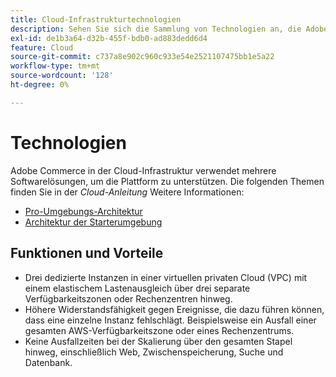 ```yaml
---
title: Cloud-Infrastrukturtechnologien
description: Sehen Sie sich die Sammlung von Technologien an, die Adobe für Adobe Commerce in der Cloud-Infrastruktur verwendet.
exl-id: de1b3a64-d32b-455f-bdb0-ad883dedd6d4
feature: Cloud
source-git-commit: c737a8e902c960c933e54e2521107475bb1e5a22
workflow-type: tm+mt
source-wordcount: '128'
ht-degree: 0%

---
```



# Technologien

Adobe Commerce in der Cloud-Infrastruktur verwendet mehrere Softwarelösungen, um die Plattform zu unterstützen. Die folgenden Themen finden Sie in der _Cloud-Anleitung_ Weitere Informationen:

- [Pro-Umgebungs-Architektur](https://experienceleague.adobe.com/docs/commerce-cloud-service/user-guide/architecture/pro-architecture.html#production-technology-stack)
- [Architektur der Starterumgebung](https://experienceleague.adobe.com/docs/commerce-cloud-service/user-guide/architecture/starter-architecture.html#production-and-staging-technology-stack)

## Funktionen und Vorteile

- Drei dedizierte Instanzen in einer virtuellen privaten Cloud (VPC) mit einem elastischem Lastenausgleich über drei separate Verfügbarkeitszonen oder Rechenzentren hinweg.
- Höhere Widerstandsfähigkeit gegen Ereignisse, die dazu führen können, dass eine einzelne Instanz fehlschlägt. Beispielsweise ein Ausfall einer gesamten AWS-Verfügbarkeitszone oder eines Rechenzentrums.
- Keine Ausfallzeiten bei der Skalierung über den gesamten Stapel hinweg, einschließlich Web, Zwischenspeicherung, Suche und Datenbank.
